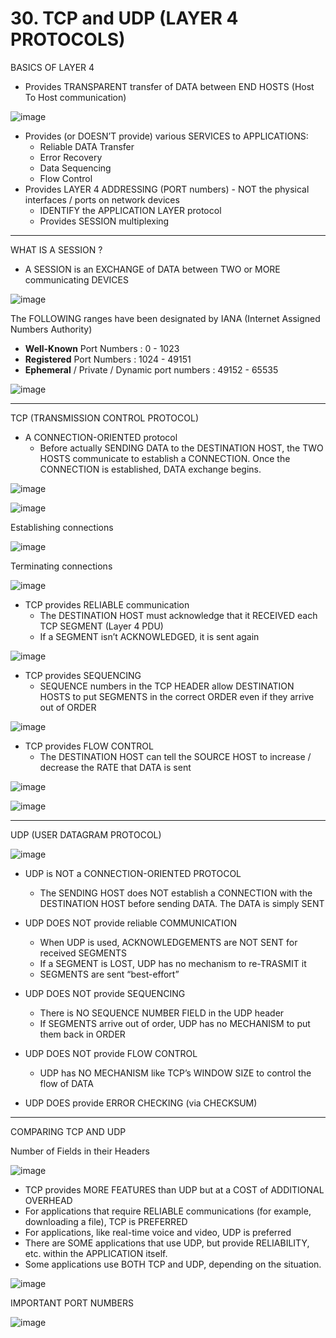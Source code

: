 # 30. TCP and UDP (LAYER 4 PROTOCOLS)

BASICS OF LAYER 4

- Provides TRANSPARENT transfer of DATA between END HOSTS (Host To Host communication)

![image](https://github.com/vanhoangkha/CCNA_Course_Notes/assets/images/placeholder.png)

- Provides (or DOESN’T provide) various SERVICES to APPLICATIONS:
    - Reliable DATA Transfer
    - Error Recovery
    - Data Sequencing
    - Flow Control
- Provides LAYER 4 ADDRESSING (PORT numbers) - NOT the physical interfaces / ports on network devices
    - IDENTIFY the APPLICATION LAYER protocol
    - Provides SESSION multiplexing

---

WHAT IS A SESSION ? 

- A SESSION is an EXCHANGE of DATA between TWO or MORE communicating DEVICES

![image](https://github.com/vanhoangkha/CCNA_Course_Notes/assets/images/placeholder.png)

The FOLLOWING ranges have been designated by IANA (Internet Assigned Numbers Authority) 

- **Well-Known** Port Numbers : 0 - 1023
- **Registered** Port Numbers : 1024 - 49151
- **Ephemeral** / Private / Dynamic port numbers : 49152 - 65535

![image](https://github.com/vanhoangkha/CCNA_Course_Notes/assets/images/placeholder.png)

---

TCP (TRANSMISSION CONTROL PROTOCOL)

- A CONNECTION-ORIENTED protocol
    - Before actually SENDING DATA to the DESTINATION HOST, the TWO HOSTS communicate to establish a CONNECTION. Once the CONNECTION is established, DATA exchange begins.

![image](https://github.com/vanhoangkha/CCNA_Course_Notes/assets/images/placeholder.png)

![image](https://github.com/vanhoangkha/CCNA_Course_Notes/assets/images/placeholder.png)

Establishing connections

![image](https://github.com/vanhoangkha/CCNA_Course_Notes/assets/images/placeholder.png)

Terminating connections

![image](https://github.com/vanhoangkha/CCNA_Course_Notes/assets/images/placeholder.png)

- TCP provides RELIABLE communication
    - The DESTINATION HOST must acknowledge that it RECEIVED each TCP SEGMENT (Layer 4 PDU)
    - If a SEGMENT isn’t ACKNOWLEDGED, it is sent again
    

![image](https://github.com/vanhoangkha/CCNA_Course_Notes/assets/images/placeholder.png)

- TCP provides SEQUENCING
    - SEQUENCE numbers in the TCP HEADER allow DESTINATION HOSTS to put SEGMENTS in the correct ORDER even if they arrive out of ORDER

![image](https://github.com/vanhoangkha/CCNA_Course_Notes/assets/images/placeholder.png)

- TCP provides FLOW CONTROL
    - The DESTINATION HOST can tell the SOURCE HOST to increase / decrease the RATE that DATA is sent

![image](https://github.com/vanhoangkha/CCNA_Course_Notes/assets/images/placeholder.png)

![image](https://github.com/vanhoangkha/CCNA_Course_Notes/assets/images/placeholder.png)

---

UDP (USER DATAGRAM PROTOCOL)

![image](https://github.com/vanhoangkha/CCNA_Course_Notes/assets/images/placeholder.png)

- UDP is NOT a CONNECTION-ORIENTED PROTOCOL
    - The SENDING HOST does NOT establish a CONNECTION with the DESTINATION HOST before sending DATA. The DATA is simply SENT

- UDP DOES NOT provide reliable COMMUNICATION
    - When UDP is used, ACKNOWLEDGEMENTS are NOT SENT for received SEGMENTS
    - If a SEGMENT is LOST, UDP has no mechanism to re-TRASMIT it
    - SEGMENTS are sent “best-effort”
    
- UDP DOES NOT provide SEQUENCING
    - There is NO SEQUENCE NUMBER FIELD in the UDP header
    - If SEGMENTS arrive out of order, UDP has no MECHANISM to put them back in ORDER
    
- UDP DOES NOT provide FLOW CONTROL
    - UDP has NO MECHANISM like TCP’s WINDOW SIZE to control the flow of DATA
    
- UDP DOES provide ERROR CHECKING (via CHECKSUM)

---

COMPARING TCP AND UDP

Number of Fields in their Headers

![image](https://github.com/vanhoangkha/CCNA_Course_Notes/assets/images/placeholder.png)

- TCP provides MORE FEATURES than UDP but at a COST of ADDITIONAL OVERHEAD
- For applications that require RELIABLE communications (for example, downloading a file), TCP is PREFERRED
- For applications, like real-time voice and video, UDP is preferred
- There are SOME applications that use UDP, but provide RELIABILITY, etc. within the APPLICATION itself.
- Some applications use BOTH TCP and UDP, depending on the situation.

![image](https://github.com/vanhoangkha/CCNA_Course_Notes/assets/images/placeholder.png)

IMPORTANT PORT NUMBERS

![image](https://github.com/vanhoangkha/CCNA_Course_Notes/assets/images/placeholder.png)
